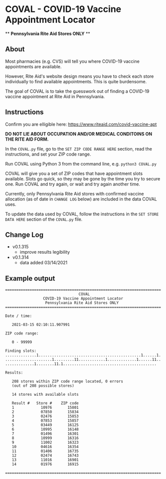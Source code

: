 # COVAL - COVID-19 Vaccine Appointment Locator

** **Pennsylvania Rite Aid Stores ONLY** **

## About
Most pharmacies (e.g. CVS) will tell you where COVID-19 vaccine appointments are available.

However, Rite Aid's website design means you have to check each store individually to find available appointments. This is quite burdensome.

The goal of COVAL is to take the guesswork out of finding a COVID-19 vaccine appointment at Rite Aid in Pennsylvania.

## Instructions

Confirm you are elligible here: https://www.riteaid.com/covid-vaccine-apt

**DO NOT LIE ABOUT OCCUPATION AND/OR MEDICAL CONDITOINS ON THE RITE AID FORM.**

In the `COVAL.py` file, go to the `SET ZIP CODE RANGE HERE` section, read the instructions, and set your ZIP code range.

Run COVAL using Python 3 from the command line,
e.g. `python3 COVAL.py`

COVAL will give you a set of ZIP codes that have appointment slots available. Slots go quick, so they may be gone by the time you try to secure one. Run COVAL and try again, or wait and try again another time.

Currently, only Pennsylvania Rite Aid stores with confirmed vaccine allocation (as of date in `CHANGE LOG` below) are included in the data COVAL uses.

To update the data used by COVAL, follow the instructions in the `SET STORE DATA HERE` section of the `COVAL.py` file.

## Change Log

* v0.1.315
  * improve results legibility
* v0.1.314
  * data added 03/14/2021

## Example output
```
======================================================================
                                 COVAL
                 COVID-19 Vaccine Appointment Locator
                  Pennsylvania Rite Aid Stores ONLY
======================================================================

Date / time:

   2021-03-15 02:10:11.907991

ZIP code range:

   0 - 99999

Finding slots:
..............1..............................................1......1.
.....................1.........11............1.............1......11..
.............1........11.1..........................................

Results:

   208 stores within ZIP code range located, 0 errors
   (out of 208 possible stores)

   14 stores with available slots

   Result #   Store #    ZIP code
   1            10976       15801
   2            07850       15834
   3            02476       15853
   4            07853       15857
   5            03449       16125
   6            10995       16148
   7            01496       16301
   8            10999       16316
   9            11002       16323
   10           04616       16354
   11           01406       16735
   12           02474       16743
   13           11016       16901
   14           01976       16915

======================================================================
```
